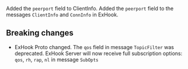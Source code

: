 Added the `peerport` field to ClientInfo.
Added the `peerport` field to the messages `ClientInfo` and `ConnInfo` in ExHook.

## Breaking changes
* ExHook Proto changed. The `qos` field in message `TopicFilter` was deprecated.
  ExHook Server will now receive full subscription options: `qos`, `rh`, `rap`, `nl` in message `SubOpts`
